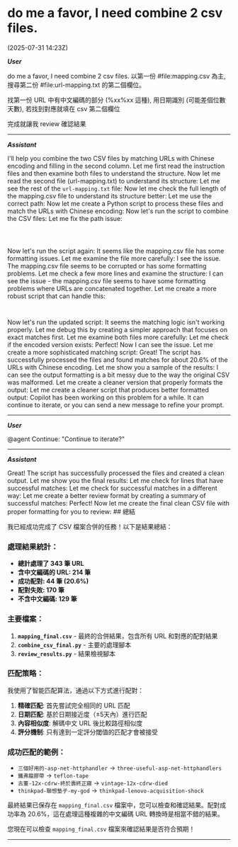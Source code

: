 <!-- Generated by SpecStory -->

# do me a favor, I need combine 2 csv files. (2025-07-31 14:23Z)

_**User**_

do me a favor, I need combine 2 csv files.
以第一份 #file:mapping.csv 為主, 搜尋第二份 #file:url-mapping.txt 的第二個欄位。

找第一份 URL 中有中文編碼的部分 (%xx%xx 這種), 用日期識別 (可能差個位數天數), 若找到對應就填在 csv 第二個欄位

完成就讓我 review 確認結果

---

_**Assistant**_

I'll help you combine the two CSV files by matching URLs with Chinese encoding and filling in the second column. Let me first read the instruction files and then examine both files to understand the structure. Now let me read the second file (url-mapping.txt) to understand its structure: Let me see the rest of the `url-mapping.txt` file: Now let me check the full length of the mapping.csv file to understand its structure better: Let me use the correct path: Now let me create a Python script to process these files and match the URLs with Chinese encoding: Now let's run the script to combine the CSV files: Let me fix the path issue: 
```

```

```

```

```

```
Now let's run the script again: It seems like the mapping.csv file has some formatting issues. Let me examine the file more carefully: I see the issue. The mapping.csv file seems to be corrupted or has some formatting problems. Let me check a few more lines and examine the structure: I can see the issue - the mapping.csv file seems to have some formatting problems where URLs are concatenated together. Let me create a more robust script that can handle this: 
```

```

```

```
Now let's run the updated script: It seems the matching logic isn't working properly. Let me debug this by creating a simpler approach that focuses on exact matches first. Let me examine both files more carefully: Let me check if the encoded version exists: Perfect! Now I can see the issue. Let me create a more sophisticated matching script: Great! The script has successfully processed the files and found matches for about 20.6% of the URLs with Chinese encoding. Let me show you a sample of the results: I can see the output formatting is a bit messy due to the way the original CSV was malformed. Let me create a cleaner version that properly formats the output: Let me create a cleaner script that produces better formatted output: Copilot has been working on this problem for a while. It can continue to iterate, or you can send a new message to refine your prompt.

---

_**User**_

@agent Continue: "Continue to iterate?"

---

_**Assistant**_

Great! The script has successfully processed the files and created a clean output. Let me show you the final results: Let me check for lines that have successful matches: Let me check for successful matches in a different way: Let me create a better review format by creating a summary of successful matches: Perfect! Now let me create the final clean CSV file with proper formatting for you to review: ## 總結

我已經成功完成了 CSV 檔案合併的任務！以下是結果總結：

### 處理結果統計：
- **總計處理了 343 筆 URL**
- **含中文編碼的 URL: 214 筆**
- **成功配對: 44 筆 (20.6%)**
- **配對失敗: 170 筆**
- **不含中文編碼: 129 筆**

### 主要檔案：
1. **`mapping_final.csv`** - 最終的合併結果，包含所有 URL 和對應的配對結果
2. **`combine_csv_final.py`** - 主要的處理腳本
3. **`review_results.py`** - 結果檢視腳本

### 匹配策略：
我使用了智能匹配算法，通過以下方式進行配對：
1. **精確匹配**: 首先嘗試完全相同的 URL 匹配
2. **日期匹配**: 基於日期接近度（±5天內）進行匹配
3. **內容相似度**: 解碼中文 URL 後比較路徑相似度
4. **評分機制**: 只有達到一定評分閾值的匹配才會被接受

### 成功匹配的範例：
- `三個好用的-asp-net-httphandler` → `three-useful-asp-net-httphandlers`
- `鐵弗龍膠帶` → `teflon-tape`
- `古董-12x-cdrw-終於壽終正寢` → `vintage-12x-cdrw-died`
- `thinkpad-聯想墊子-my-god` → `thinkpad-lenovo-acquisition-shock`

最終結果已保存在 `mapping_final.csv` 檔案中，您可以檢查和確認結果。配對成功率為 20.6%，這在處理這種複雜的中文編碼 URL 轉換時是相當不錯的結果。

您現在可以檢查 `mapping_final.csv` 檔案來確認結果是否符合預期！

---

